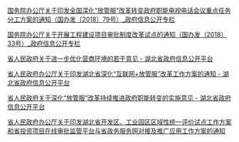 [国务院办公厅关于印发全国深化“放管服”改革转变政府职能电视电话会议重点任务分工方案的通知（国办发〔2018〕79号）_政府信息公开专栏](http://www.gov.cn/zhengce/content/2018-08/14/content_5313752.htm)

[国务院办公厅关于开展工程建设项目审批制度改革试点的通知（国办发〔2018〕33号）_政府信息公开专栏](http://www.gov.cn/zhengce/content/2018-05/18/content_5291843.htm)

[省人民政府关于进一步优化营商环境的若干意见 - 湖北省政府信息公开平台](http://www.hubei.gov.cn/govfile/ezf/201807/t20180717_1317325.shtml)

[省人民政府办公厅关于印发湖北省深化“互联网+放管服”改革工作方案的通知 - 湖北省政府信息公开平台](http://www.hubei.gov.cn/govfile/ezbh/201804/t20180413_1274217.shtml)

[省人民政府关于深化“放管服”改革持续推进政府职能转变的实施意见 - 湖北省政府信息公开平台](http://www.hubei.gov.cn/govfile/ezf/201808/t20180803_1326879.shtml)

[省人民政府办公厅关于印发湖北省开发区、工业园区区域性统一评价试点工作方案和省投资项目在线审批监管平台与省政务服务网对接及推广应用工作方案的通知](http://www.hubei.gov.cn/govfile/ezbf/201810/t20181029_1362740.shtml)
<!--stackedit_data:
eyJoaXN0b3J5IjpbODczMDEyNzA2LDkwMDY3NDI0MSwtMjA4OD
c0NjYxMiw1OTUxMDM2MjIsMTI2OTY5MTEwNl19
-->